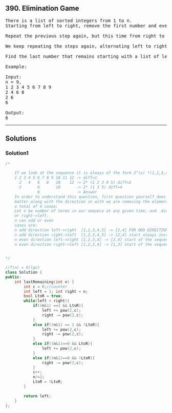 ## 390. Elimination Game
<pre>
There is a list of sorted integers from 1 to n. 
Starting from left to right, remove the first number and every other number afterward until you reach the end of the list.

Repeat the previous step again, but this time from right to left, remove the right most number and every other number from the remaining numbers.

We keep repeating the steps again, alternating left to right and right to left, until a single number remains.

Find the last number that remains starting with a list of length n.

Example:

Input:
n = 9,
1 2 3 4 5 6 7 8 9
2 4 6 8
2 6
6

Output:
6
</pre>

--------------------------------------------

## Solutions

### Solution1
```c++
/*

    If we look at the sequence it is always of the form 2^(x) *(1,2,3,4...) where x is from [0,n/2)
    1 2 3 4 5 6 7 8 9 10 11 12 -> diff=1
      2   4   6   8   10    12 -> 2* (1 2 3 4 5) diff=2
      2       6       10       -> 2* (1 3 5) diff=4
              6                -> Answer
    In order to understand this question, first question yourself does the number of terms
    matter along with the direction in with we are removing the elements. If you think there are
    a total of 4 cases:
    Let n be number of terms in our sequece at any given time, and  direction be either left->right
    or right->left.
    n can odd or even
    cases are:
    n odd direction left->right  [1,2,3,4,5] -> [2,4] FOR ODD DIRECTION DOESN'T MATTER 
    n odd direction right->left  [1,2,3,4,5] -> [2,4] start always increases
    n even direction left->right [1,2,3,4] -> [2,4] start of the sequence was 1 now it is 2
    n even direction right->left [1,2,3,4] -> [1,3] start of the sequence is same as before.
    

*/

//T(n) = O(lgn)
class Solution {
public:
    int lastRemaining(int n) {
        int c = 0;//counter
        int left = 1; int right = n;
        bool LtoR = true;
        while(left < right){
            if((n&1) ==1 && LtoR){
                left += pow(2,c);
                right -= pow(2,c);
            }
            else if((n&1) == 1 && !LtoR){
                left += pow(2,c);
                right -= pow(2,c);                
            }
            else if((n&1)==0 && LtoR){
                left += pow(2,c);
            }
            else if((n&1)==0 && !LtoR){
                right -= pow(2,c);
            }
            c++;
            n/=2;
            LtoR = !LtoR;
        }
        
        return left;
    }
};






```
